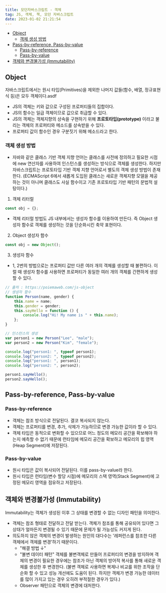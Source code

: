 ```yaml
---
title: 모던자바스크립트 - 객체
tag: JS, 객체, 책, 모던 자바스크립트
date: 2023-01-02 21:21:54
---
```


- [Object](#object)
  - [객체 생성 방법](#객체-생성-방법)
- [Pass-by-reference, Pass-by-value](#pass-by-reference-pass-by-value)
  - [Pass-by-reference](#pass-by-reference)
  - [Pass-by-value](#pass-by-value)
- [객체와 변경불가성 (Immutability)](#객체와-변경불가성-immutability)

## Object

자바스크립트에서는 원시 타입(Primitives)을 제외한 나머지 값들(함수, 배열, 정규표현식 등)은 모두 객체이다.asdf

- JS의 객체는 키와 값으로 구성된 프로퍼티들의 집합이다.
- JS의 함수는 일급 객체이므로 값으로 취급할 수 있다.
- JS의 객체는 객체지향의 상속을 구현하기 위해 **프로토타입(prototype)** 이라고 불리는 객체의 프로퍼티와 메소드를 상속받을 수 있다.
- 프로퍼티 값이 함수인 경우 구분짓기 위해 메소드라고 한다.

### 객체 생성 방법

- 자바와 같은 클래스 기반 객체 지향 언어는 클래스를 사전에 정의하고 필요한 시점에 new 연산자를 사용하여 인스턴스를 생성하는 방식으로 객체를 생성한다. 하지만 자바스크립트는 프로토타입 기반 객체 지향 언어로서 별도의 객체 생성 방법이 존재한다. (ECMAScript 6에서 새롭게 도입된 클래스는 새로운 객체지향 모델을 제공하는 것이 아니며 클래스도 사실 함수이고 기존 프로토타입 기반 패턴의 문법적 설탕이다.)

1. 객체 리터럴

```js
const obj = {};
```

- 객체 리터럴 방법도 JS 내부에서는 생성자 함수를 이용하여 만든다. 즉 Object 생성자 함수로 객체를 생성하는 것을 단순화시킨 축약 표현이다.

2. Object 생성자 함수

```js
const obj = new Object();
```

3. 생성자 함수

- 1, 2번의 방법으로는 프로퍼티 값만 다른 여러 개의 객체를 생성할 때 불편하다. 이럴 때 생성자 함수를 사용하면 프로퍼티가 동일한 여러 개의 객체를 간편하게 생성할 수 있다.

```js
// 출처 : https://poiemaweb.com/js-object
// 생성자 함수
function Person(name, gender) {
	this.name = name;
	this.gender = gender;
	this.sayHello = function () {
		console.log("Hi! My name is " + this.name);
	};
}

// 인스턴스의 생성
var person1 = new Person("Lee", "male");
var person2 = new Person("Kim", "female");

console.log("person1: ", typeof person1);
console.log("person2: ", typeof person2);
console.log("person1: ", person1);
console.log("person2: ", person2);

person1.sayHello();
person2.sayHello();
```

## Pass-by-reference, Pass-by-value

### Pass-by-reference

- 객체는 참조 방식으로 전달된다. 결코 복사되지 않는다.
- 객체는 프로퍼티를 변경, 추가, 삭제가 가능하므로 변경 가능한 값이라 할 수 있다.
- 객체 타입은 동적으로 변화할 수 있으므로 어느 정도의 메모리 공간을 확보해야 하는지 예측할 수 없기 때문에 런타임에 메모리 공간을 확보하고 메모리의 힙 영역(Heap Segment)에 저장된다.

### Pass-by-value

- 원시 타입은 값이 복사되어 전달된다. 이를 pass-by-value라 한다.
- 원시 타입은 런타임(변수 할당 시점)에 메모리의 스택 영역(Stack Segment)에 고정된 메모리 영역을 점유하고 저장된다.

## 객체와 변경불가성 (Immutability)

Immutability는 객체가 생성된 이후 그 상태를 변경할 수 없는 디자인 패턴을 의미한다.

- 객체는 참조 형태로 전달하고 전달 받는다. 객체가 참조를 통해 공유되어 있다면 그 상태가 얼마든지 변경될 수 있기 때문에 문제가 될 가능성도 커지게 된다.
- 의도하지 않은 객체의 변경이 발생하는 원인의 대다수는 '레퍼런스를 참조한 다른 객체에서 객체를 변경'하기 때문이다.
  - "해결 방법 ↓"
  - "불변 데이터 패턴" 객체를 불변객체로 만들어 프로퍼티의 변경을 방지하며 객체의 변경이 필요한 경우에는 참조가 아닌 객체의 방어적 복사를 통해 새로운 객체를 생성한 후 변경한다. (불변 객체로 사용하면 복제나 비교를 위한 조작을 단순화 할 수 있고 성능 개선에도 도움이 된다. 하지만 객체가 변경 가능한 데이터를 많이 가지고 있는 경우 오히려 부적절한 경우가 있다.)
  - Observer 패턴으로 객체의 변경에 대처한다.
